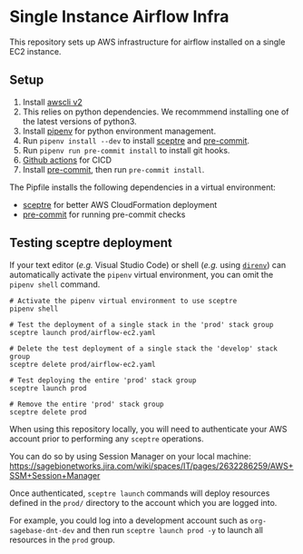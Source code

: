 # Single Instance Airflow Infra

This repository sets up AWS infrastructure for airflow installed on a single EC2 instance.

## Setup

1. Install [awscli v2](https://docs.aws.amazon.com/cli/latest/userguide/install-cliv2.html)
1. This relies on python dependencies. We recommmend installing one of the latest versions of python3.
1. Install [pipenv](git@github.com:tthyer/infra-template.git) for python environment management.
1. Run `pipenv install --dev` to install [sceptre](https://sceptre.cloudreach.com/2.6.3/) and [pre-commit](https://pre-commit.com/).
1. Run `pipenv run pre-commit install` to install git hooks.
1. [Github actions](https://docs.github.com/en/actions) for CICD
1. Install [pre-commit](https://pre-commit.com/), then run `pre-commit install`.

The Pipfile installs the following dependencies in a virtual environment:
* [sceptre](https://sceptre.cloudreach.com/2.6.3/) for better AWS CloudFormation deployment
* [pre-commit](https://pre-commit.com/) for running pre-commit checks

## Testing sceptre deployment

If your text editor (_e.g._ Visual Studio Code) or shell (_e.g._ using [`direnv`](https://direnv.net/)) can automatically activate the `pipenv` virtual environment, you can omit the `pipenv shell` command.

```
# Activate the pipenv virtual environment to use sceptre
pipenv shell

# Test the deployment of a single stack in the 'prod' stack group
sceptre launch prod/airflow-ec2.yaml

# Delete the test deployment of a single stack the 'develop' stack group
sceptre delete prod/airflow-ec2.yaml

# Test deploying the entire 'prod' stack group
sceptre launch prod

# Remove the entire 'prod' stack group
sceptre delete prod
```

When using this repository locally, you will need to authenticate your AWS account prior to performing any `sceptre` operations.

You can do so by using Session Manager on your local machine: https://sagebionetworks.jira.com/wiki/spaces/IT/pages/2632286259/AWS+SSM+Session+Manager

Once authenticated, `sceptre launch` commands will deploy resources defined in the `prod/` directory to the account which you are logged into.

For example, you could log into a development account such as `org-sagebase-dnt-dev` and then run `sceptre launch prod -y` to launch all resources in the `prod` group.
